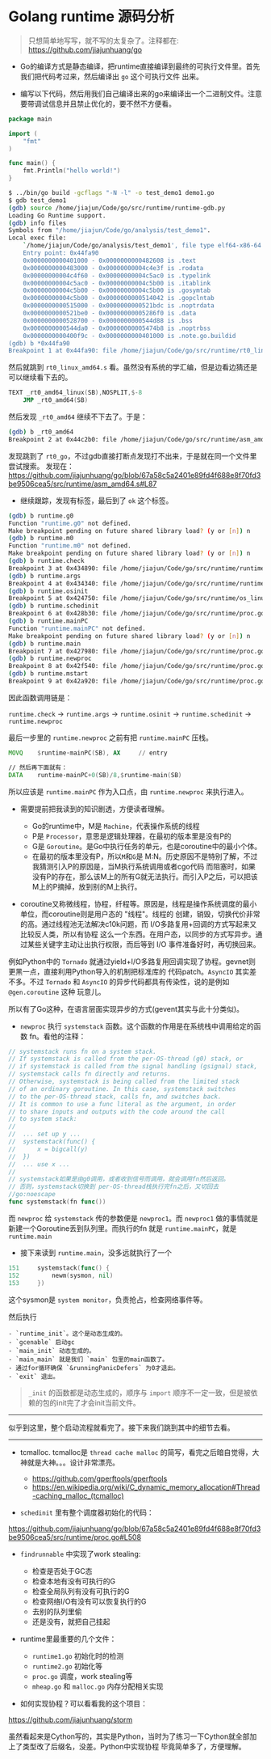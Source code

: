 # Golang runtime 源码分析

> 只想简单地写写，就不写的太复杂了。注释都在: https://github.com/jiajunhuang/go

- Go的编译方式是静态编译，把runtime直接编译到最终的可执行文件里。首先我们把代码考过来，然后编译出 `go` 这个可执行文件
出来。

- 编写以下代码，然后用我们自己编译出来的go来编译出一个二进制文件。注意要带调试信息并且禁止优化的，要不然不方便看。

```go
package main

import (
	"fmt"
)

func main() {
	fmt.Println("hello world!")
}
```

```bash
$ ../bin/go build -gcflags "-N -l" -o test_demo1 demo1.go
$ gdb test_demo1
(gdb) source /home/jiajun/Code/go/src/runtime/runtime-gdb.py
Loading Go Runtime support.
(gdb) info files
Symbols from "/home/jiajun/Code/go/analysis/test_demo1".
Local exec file:
	`/home/jiajun/Code/go/analysis/test_demo1', file type elf64-x86-64.
	Entry point: 0x44fa90
	0x0000000000401000 - 0x0000000000482608 is .text
	0x0000000000483000 - 0x00000000004c4e3f is .rodata
	0x00000000004c4f60 - 0x00000000004c5ac0 is .typelink
	0x00000000004c5ac0 - 0x00000000004c5b00 is .itablink
	0x00000000004c5b00 - 0x00000000004c5b00 is .gosymtab
	0x00000000004c5b00 - 0x0000000000514042 is .gopclntab
	0x0000000000515000 - 0x0000000000521bdc is .noptrdata
	0x0000000000521be0 - 0x00000000005286f0 is .data
	0x0000000000528700 - 0x0000000000544d88 is .bss
	0x0000000000544da0 - 0x00000000005474b8 is .noptrbss
	0x0000000000400f9c - 0x0000000000401000 is .note.go.buildid
(gdb) b *0x44fa90
Breakpoint 1 at 0x44fa90: file /home/jiajun/Code/go/src/runtime/rt0_linux_amd64.s, line 8.
```

然后就跳到 `rt0_linux_amd64.s` 看。虽然没有系统的学汇编，但是边看边猜还是可以继续看下去的。

```asm
TEXT _rt0_amd64_linux(SB),NOSPLIT,$-8
	JMP	_rt0_amd64(SB)
```

然后发现 `_rt0_amd64` 继续不下去了。于是：

```bash
(gdb) b _rt0_amd64
Breakpoint 2 at 0x44c2b0: file /home/jiajun/Code/go/src/runtime/asm_amd64.s, line 15.
```

发现跳到了 `rt0_go`，不过gdb直接打断点发现打不出来，于是就在同一个文件里尝试搜索。
发现在： https://github.com/jiajunhuang/go/blob/67a58c5a2401e89fd4f688e8f70fd3be9506cea5/src/runtime/asm_amd64.s#L87

- 继续跟踪，发现有标签，最后到了 `ok` 这个标签。

```bash
(gdb) b runtime.g0
Function "runtime.g0" not defined.
Make breakpoint pending on future shared library load? (y or [n]) n
(gdb) b runtime.m0
Function "runtime.m0" not defined.
Make breakpoint pending on future shared library load? (y or [n]) n
(gdb) b runtime.check
Breakpoint 3 at 0x434890: file /home/jiajun/Code/go/src/runtime/runtime1.go, line 141.
(gdb) b runtime.args
Breakpoint 4 at 0x434340: file /home/jiajun/Code/go/src/runtime/runtime1.go, line 65.
(gdb) b runtime.osinit
Breakpoint 5 at 0x424750: file /home/jiajun/Code/go/src/runtime/os_linux.go, line 274.
(gdb) b runtime.schedinit
Breakpoint 6 at 0x428b30: file /home/jiajun/Code/go/src/runtime/proc.go, line 508.
(gdb) b runtime.mainPC
Function "runtime.mainPC" not defined.
Make breakpoint pending on future shared library load? (y or [n]) n
(gdb) b runtime.main
Breakpoint 7 at 0x427980: file /home/jiajun/Code/go/src/runtime/proc.go, line 131.
(gdb) b runtime.newproc
Breakpoint 8 at 0x42f540: file /home/jiajun/Code/go/src/runtime/proc.go, line 3321.
(gdb) b runtime.mstart
Breakpoint 9 at 0x42a920: file /home/jiajun/Code/go/src/runtime/proc.go, line 1208.
```

因此函数调用链是：

`runtime.check` -> `runtime.args` -> `runtime.osinit` -> `runtime.schedinit` -> `runtime.newproc`

最后一步里的 `runtime.newproc` 之前有把 `runtime.mainPC` 压栈。

```asm
MOVQ    $runtime·mainPC(SB), AX     // entry

// 然后再下面就有：
DATA    runtime·mainPC+0(SB)/8,$runtime·main(SB)
```

所以应该是 `runtime.mainPC` 作为入口点，由 `runtime.newproc` 来执行进入。

- 需要提前把我读到的知识剧透，方便读者理解。

    - Go的runtime中，M是 `Machine`，代表操作系统的线程
    - P是 `Processor`，意思是逻辑处理器，在最初的版本里是没有P的
    - G是 `Goroutine`。是Go中执行任务的单元，也是coroutine中的最小个体。
    - 在最初的版本里没有P，所以`M`和`G`是 M:N。历史原因不是特别了解，不过我猜测引入P的原因是，当M执行系统调用或者cgo代码
    而阻塞时，如果没有P的存在，那么该M上的所有G就无法执行。而引入P之后，可以把该M上的P摘掉，放到别的M上执行。

- coroutine又称微线程，协程，纤程等。原因是，线程是操作系统调度的最小单位，而coroutine则是用户态的 "线程"。线程的
创建，销毁，切换代价非常的高。通过线程池无法解决c10k问题，而 I/O多路复用+回调的方式写起来又比较反人类，所以有协程
这么一个东西。在用户态，以同步的方式写异步。通过某些关键字主动让出执行权限，而后等到 I/O 事件准备好时，再切换回来。

例如Python中的 `Tornado` 就通过yield+I/O多路复用回调实现了协程。gevnet则更黑一点，直接利用Python导入的机制把标准库的
代码patch。`AsyncIO` 其实差不多。不过 `Tornado` 和 `AsyncIO` 的异步代码都具有传染性，说的是例如 `@gen.coroutine` 这种
玩意儿。

所以有了Go这种，在语言层面实现异步的方式(gevent其实与此十分类似)。

- `newproc` 执行 `systemstack` 函数。这个函数的作用是在系统栈中调用给定的函数 fn。看他的注释：

```go
// systemstack runs fn on a system stack.
// If systemstack is called from the per-OS-thread (g0) stack, or
// if systemstack is called from the signal handling (gsignal) stack,
// systemstack calls fn directly and returns.
// Otherwise, systemstack is being called from the limited stack
// of an ordinary goroutine. In this case, systemstack switches
// to the per-OS-thread stack, calls fn, and switches back.
// It is common to use a func literal as the argument, in order
// to share inputs and outputs with the code around the call
// to system stack:
//
//	... set up y ...
//	systemstack(func() {
//		x = bigcall(y)
//	})
//	... use x ...
//
// systemstack如果是由g0调用，或者收到信号而调用，就会调用fn然后返回。
// 否则，systemstack切换到 per-OS-thread栈执行完fn之后，又切回去
//go:noescape
func systemstack(fn func())
```

而 `newproc` 给 `systemstack` 传的参数便是 `newproc1`。而 `newproc1` 做的事情就是新建一个Goroutine丢到队列里。而执行的fn
就是 `runtime.mainPC`，就是 `runtime.main`

- 接下来读到 `runtime.main`，没多远就执行了一个

```go
151     systemstack(func() {                                                                         
152         newm(sysmon, nil)                                                                        
153     })
```

这个sysmon是 `system monitor`，负责抢占，检查网络事件等。

然后执行

    - `runtime_init`。这个是动态生成的。
    - `gcenable` 启动gc
    - `main_init` 动态生成的。
    - `main_main` 就是我们 `main` 包里的main函数了。
    - 通过for循环确保 `&runningPanicDefers` 为0才退出。
    - `exit` 退出。

> `_init` 的函数都是动态生成的，顺序与 `import` 顺序不一定一致，但是被依赖的包的init完了才会init当前文件。

--------------------------------------------------------------------------------------------------------------

似乎到这里，整个启动流程就看完了。接下来我们跳到其中的细节去看。

--------------------------------------------------------------------------------------------------------------

- tcmalloc. tcmalloc是 `thread cache malloc` 的简写，看完之后暗自觉得，大神就是大神。。。设计非常漂亮。

    - https://github.com/gperftools/gperftools
    - https://en.wikipedia.org/wiki/C_dynamic_memory_allocation#Thread-caching_malloc_(tcmalloc)

- `schedinit` 里有整个调度器初始化的代码：

https://github.com/jiajunhuang/go/blob/67a58c5a2401e89fd4f688e8f70fd3be9506cea5/src/runtime/proc.go#L508

- `findrunnable` 中实现了work stealing:

    - 检查是否处于GC态
    - 检查本地有没有可执行的G
    - 检查全局队列有没有可执行的G
    - 检查网络I/O有没有可以恢复执行的G
    - 去别的队列里偷
    - 还是没有，就把自己挂起

- runtime里最重要的几个文件：

    - `runtime1.go` 初始化时的检测
    - `runtime2.go` 初始化等
    - `proc.go` 调度，work stealing等
    - `mheap.go` 和 `malloc.go` 内存分配相关实现

- 如何实现协程？可以看看我的这个项目：

https://github.com/jiajunhuang/storm

虽然看起来是Cython写的，其实是Python，当时为了练习一下Cython就全部加上了类型改了后缀名，没差。Python中实现协程
毕竟简单多了，方便理解。
